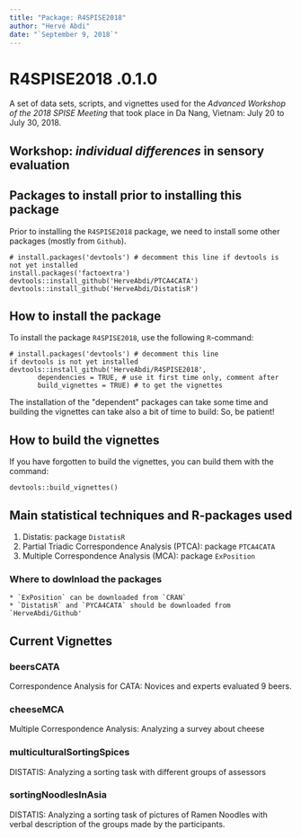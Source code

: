 ```yaml
---
title: "Package: R4SPISE2018"
author: "Hervé Abdi"
date: "`September 9, 2018`"
---
```


# R4SPISE2018 .0.1.0

 A set of data sets, scripts, and vignettes 
 used for the *Advanced Workshop of the 2018 SPISE Meeting*
 that took place in Da Nang, Vietnam: July 20 to July 30, 2018. 

## Workshop: *individual differences* in sensory evaluation

## Packages to install prior to installing this package

Prior to installing the `R4SPISE2018` package, 
we need to install some other packages (mostly from `Github`).

```{r}
# install.packages('devtools') # decomment this line if devtools is not yet installed
install.packages('factoextra')
devtools::install_github('HerveAbdi/PTCA4CATA')
devtools::install_github('HerveAbdi/DistatisR')
```

## How to install the package

To install the package `R4SPISE2018`, use the following `R`-command:
```{r}
# install.packages('devtools') # decomment this line 
if devtools is not yet installed
devtools::install_github('HerveAbdi/R4SPISE2018', 
       dependencies = TRUE, # use it first time only, comment after
       build_vignettes = TRUE) # to get the vignettes
```
The installation of the "dependent" packages can take some time and
building the vignettes can take also a bit of time to build:
So, be patient!

## How to build the vignettes

If you have forgotten to build the vignettes, you can build them with
the command:
```{r}
devtools::build_vignettes()
```

## Main statistical techniques and R-packages used

1. Distatis: package `DistatisR`
2. Partial Triadic Correspondence Analysis (PTCA): package `PTCA4CATA`
3. Multiple Correspondence Analysis (MCA): package `ExPosition`

### Where to dowlnload the packages

    * `ExPosition` can be downloaded from `CRAN`
    * `DistatisR` and `PYCA4CATA` should be downloaded from `HerveAbdi/Github'

## Current Vignettes


### beersCATA		

Correspondence Analysis for CATA: 
Novices and experts evaluated 9 beers.

### cheeseMCA	

Multiple Correspondence Analysis: 
Analyzing a survey about cheese

### multiculturalSortingSpices	

DISTATIS: 
Analyzing a sorting task with different groups of assessors

### sortingNoodlesInAsia

DISTATIS:
Analyzing a sorting task of pictures of Ramen Noodles
with verbal description of the groups made by  the participants.

